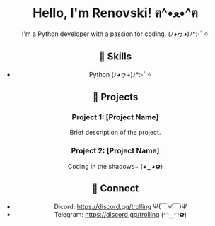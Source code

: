 <div align="center">

# Hello, I'm Renovski! ฅ^•ﻌ•^ฅ

I'm a Python developer with a passion for coding. (ﾉ◕ヮ◕)ﾉ*:･ﾟ✧

## 💖 Skills

- Python (ﾉ◕ヮ◕)ﾉ*:･ﾟ✧

## 🌈 Projects

### Project 1: [Project Name]

Brief description of the project.

### Project 2: [Project Name]

Coding in the shadows~ (◕‿◕✿)

## 💌 Connect

- Dicord: https://discord.gg/trolling Ψ(￣∀￣)Ψ
- Telegram: https://discord.gg/trolling (◠‿◠✿)

</div>
